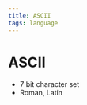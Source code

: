 ```yaml
---
title: ASCII
tags: language
---
```


# ASCII
- 7 bit character set
- Roman, Latin
































